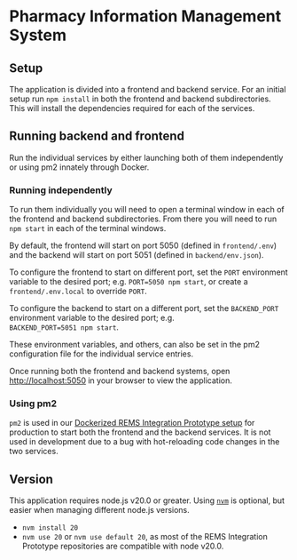 # Pharmacy Information Management System

## Setup

The application is divided into a frontend and backend service. For an initial setup run `npm install` in both the frontend and backend subdirectories. This will install the dependencies required for each of the services.

## Running backend and frontend

Run the individual services by either launching both of them independently or using pm2 innately through Docker.

### Running independently

To run them individually you will need to open a terminal window in each of the frontend and backend subdirectories. From there you will need to run `npm start` in each of the terminal windows.

By default, the frontend will start on port 5050 (defined in `frontend/.env`) and the backend will start on port 5051 (defined in `backend/env.json`).

To configure the frontend to start on different port, set the `PORT` environment variable to the desired port; e.g. `PORT=5050 npm start`, or create a `frontend/.env.local` to override `PORT`.

To configure the backend to start on a different port, set the `BACKEND_PORT` environment variable to the desired port; e.g.  
`BACKEND_PORT=5051 npm start`.

These environment variables, and others, can also be set in the pm2 configuration file for the individual service entries.

Once running both the frontend and backend systems, open [http://localhost:5050](http://localhost:5050) in your browser to view the application.

### Using pm2

`pm2` is used in our [Dockerized REMS Integration Prototype setup](https://github.com/mcode/rems-setup/blob/main/DeveloperSetupGuide.md) for production to start both the frontend and the backend services. It is not used in development due to a bug with hot-reloading code changes in the two services.

## Version

This application requires node.js v20.0 or greater. Using [`nvm`](https://github.com/nvm-sh/nvm) is optional, but easier when managing different node.js versions.

- `nvm install 20`
- `nvm use 20` or `nvm use default 20`, as most of the REMS Integration Prototype repositories are compatible with node v20.0.

